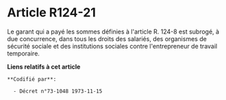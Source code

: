 # Article R124-21

Le garant qui a payé les sommes définies à l'article R. 124-8 est subrogé, à due concurrence, dans tous les droits des
salariés, des organismes de sécurité sociale et des institutions sociales contre l'entrepreneur de travail temporaire.

**Liens relatifs à cet article**

	**Codifié par**:

	  - Décret n°73-1048 1973-11-15
